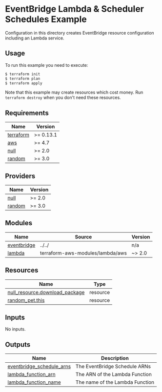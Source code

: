 # EventBridge Lambda & Scheduler Schedules Example

Configuration in this directory creates EventBridge resource configuration including an Lambda service.

## Usage

To run this example you need to execute:

```bash
$ terraform init
$ terraform plan
$ terraform apply
```

Note that this example may create resources which cost money. Run `terraform destroy` when you don't need these resources.

<!-- BEGINNING OF PRE-COMMIT-TERRAFORM DOCS HOOK -->
## Requirements

| Name | Version |
|------|---------|
| <a name="requirement_terraform"></a> [terraform](#requirement\_terraform) | >= 0.13.1 |
| <a name="requirement_aws"></a> [aws](#requirement\_aws) | >= 4.7 |
| <a name="requirement_null"></a> [null](#requirement\_null) | >= 2.0 |
| <a name="requirement_random"></a> [random](#requirement\_random) | >= 3.0 |

## Providers

| Name | Version |
|------|---------|
| <a name="provider_null"></a> [null](#provider\_null) | >= 2.0 |
| <a name="provider_random"></a> [random](#provider\_random) | >= 3.0 |

## Modules

| Name | Source | Version |
|------|--------|---------|
| <a name="module_eventbridge"></a> [eventbridge](#module\_eventbridge) | ../../ | n/a |
| <a name="module_lambda"></a> [lambda](#module\_lambda) | terraform-aws-modules/lambda/aws | ~> 2.0 |

## Resources

| Name | Type |
|------|------|
| [null_resource.download_package](https://registry.terraform.io/providers/hashicorp/null/latest/docs/resources/resource) | resource |
| [random_pet.this](https://registry.terraform.io/providers/hashicorp/random/latest/docs/resources/pet) | resource |

## Inputs

No inputs.

## Outputs

| Name | Description |
|------|-------------|
| <a name="output_eventbridge_schedule_arns"></a> [eventbridge\_schedule\_arns](#output\_eventbridge\_schedule\_arns) | The EventBridge Schedule ARNs |
| <a name="output_lambda_function_arn"></a> [lambda\_function\_arn](#output\_lambda\_function\_arn) | The ARN of the Lambda Function |
| <a name="output_lambda_function_name"></a> [lambda\_function\_name](#output\_lambda\_function\_name) | The name of the Lambda Function |
<!-- END OF PRE-COMMIT-TERRAFORM DOCS HOOK -->
